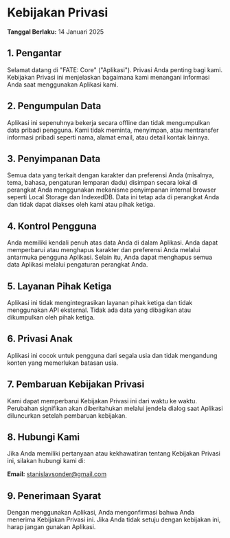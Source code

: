 # Kebijakan Privasi

**Tanggal Berlaku:** 14 Januari 2025

## 1. Pengantar

Selamat datang di "FATE: Core" ("Aplikasi"). Privasi Anda penting bagi kami. Kebijakan Privasi ini menjelaskan bagaimana kami menangani informasi Anda saat menggunakan Aplikasi kami.

## 2. Pengumpulan Data

Aplikasi ini sepenuhnya bekerja secara offline dan tidak mengumpulkan data pribadi pengguna. Kami tidak meminta, menyimpan, atau mentransfer informasi pribadi seperti nama, alamat email, atau detail kontak lainnya.

## 3. Penyimpanan Data

Semua data yang terkait dengan karakter dan preferensi Anda (misalnya, tema, bahasa, pengaturan lemparan dadu) disimpan secara lokal di perangkat Anda menggunakan mekanisme penyimpanan internal browser seperti Local Storage dan IndexedDB. Data ini tetap ada di perangkat Anda dan tidak dapat diakses oleh kami atau pihak ketiga.

## 4. Kontrol Pengguna

Anda memiliki kendali penuh atas data Anda di dalam Aplikasi. Anda dapat memperbarui atau menghapus karakter dan preferensi Anda melalui antarmuka pengguna Aplikasi. Selain itu, Anda dapat menghapus semua data Aplikasi melalui pengaturan perangkat Anda.

## 5. Layanan Pihak Ketiga

Aplikasi ini tidak mengintegrasikan layanan pihak ketiga dan tidak menggunakan API eksternal. Tidak ada data yang dibagikan atau dikumpulkan oleh pihak ketiga.

## 6. Privasi Anak

Aplikasi ini cocok untuk pengguna dari segala usia dan tidak mengandung konten yang memerlukan batasan usia.

## 7. Pembaruan Kebijakan Privasi

Kami dapat memperbarui Kebijakan Privasi ini dari waktu ke waktu. Perubahan signifikan akan diberitahukan melalui jendela dialog saat Aplikasi diluncurkan setelah pembaruan kebijakan.

## 8. Hubungi Kami

Jika Anda memiliki pertanyaan atau kekhawatiran tentang Kebijakan Privasi ini, silakan hubungi kami di:

**Email:** [stanislavsonder@gmail.com](mailto:stanislavsonder@gmail.com)

## 9. Penerimaan Syarat

Dengan menggunakan Aplikasi, Anda mengonfirmasi bahwa Anda menerima Kebijakan Privasi ini. Jika Anda tidak setuju dengan kebijakan ini, harap jangan gunakan Aplikasi.
